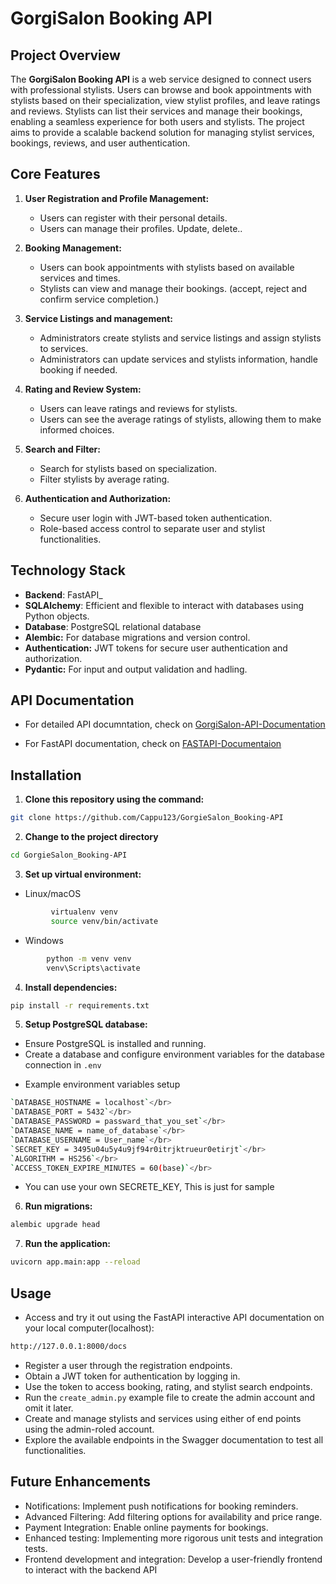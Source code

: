 # GorgiSalon Booking API

## Project Overview

The **GorgiSalon Booking API** is a web service designed to connect users with professional stylists. Users can browse and book appointments with stylists based on their specialization, view stylist profiles, and leave ratings and reviews. Stylists can list their services and manage their bookings, enabling a seamless experience for both users and stylists. The project aims to provide a scalable backend solution for managing stylist services, bookings, reviews, and user authentication.

## Core Features
1. **User Registration and Profile Management:**

    * Users can register with their personal details.
    * Users can manage their profiles. Update, delete..

2. **Booking Management:**
    * Users can book appointments with stylists based on   available services and times.
    * Stylists can view and manage their bookings. (accept, reject and confirm service completion.)

3. **Service Listings and management:**
    * Administrators create stylists and service listings and assign stylists to services.
    * Administrators can update services and stylists information, handle booking if needed.

4. **Rating and Review System:**
    * Users can leave ratings and reviews for stylists.
    * Users can see the average ratings of stylists, allowing them to make informed choices.

5. **Search and Filter:**
    * Search for stylists based on specialization.
    * Filter stylists by average rating.

6. **Authentication and Authorization:**
    * Secure user login with JWT-based token authentication.
    * Role-based access control to separate user and stylist functionalities.

## Technology Stack

 - **Backend**: FastAPI_
 - **SQLAlchemy**: Efficient and flexible to interact with databases using Python objects.
 - **Database**: PostgreSQL relational database
 - **Alembic:** For database migrations and version control.
 - **Authentication:** JWT tokens for secure user authentication and authorization.
 - **Pydantic:** For input and output validation and hadling.

## API Documentation
 * For detailed API documntation, check on [GorgiSalon-API-Documentation](https://cappu123.github.io/GorgieSalon_Booking-API/)

 * For FastAPI documentation, check on [FASTAPI-Documentaion](https://fastapi.tiangolo.com/)

## Installation

1. **Clone this repository using the command:**

```bash
git clone https://github.com/Cappu123/GorgieSalon_Booking-API
```

2. **Change to the project directory**

```bash
cd GorgieSalon_Booking-API
```

3. **Set up virtual environment:**
 * Linux/macOS
```bash
         virtualenv venv
         source venv/bin/activate
```
   * Windows
```bash
        python -m venv venv
        venv\Scripts\activate
```

4. **Install dependencies:** 

```bash
pip install -r requirements.txt
```

5. **Setup PostgreSQL database:**
 * Ensure PostgreSQL is installed and running.
 * Create a database and configure environment variables for the database connection in `.env`

- Example environment variables setup
```bash
`DATABASE_HOSTNAME = localhost`</br>
`DATABASE_PORT = 5432`</br>
`DATABASE_PASSWORD = passward_that_you_set`</br>
`DATABASE_NAME = name_of_database`</br>
`DATABASE_USERNAME = User_name`</br>
`SECRET_KEY = 3495u04u5y4u9jf94r0itrjktrueur0etirjt`</br>
`ALGORITHM = HS256`</br>
`ACCESS_TOKEN_EXPIRE_MINUTES = 60(base)`</br>
```
- You can use your own SECRETE_KEY, This is just for sample

6. **Run migrations:**
```bash
alembic upgrade head
```

7. **Run the application:**
```bash
uvicorn app.main:app --reload
```

## Usage

 * Access and try it out using the FastAPI interactive API documentation on your local computer(localhost):
```bash
http://127.0.0.1:8000/docs
```
 * Register a user through the registration endpoints.
 * Obtain a JWT token for authentication by logging in.
 * Use the token to access booking, rating, and stylist search endpoints.
 * Run the `create_admin.py` example file to create the admin account and omit it later.
 * Create and manage stylists and services using either of end points using the admin-roled account.
 * Explore the available endpoints in the Swagger documentation to test all functionalities.

 ## Future Enhancements
  * Notifications: Implement push notifications for booking reminders.
  * Advanced Filtering: Add filtering options for availability and price range.
  * Payment Integration: Enable online payments for bookings.
  * Enhanced testing: Implementing more rigorous unit tests and integration tests.
  * Frontend development and integration: Develop a user-friendly frontend to interact with the backend API



